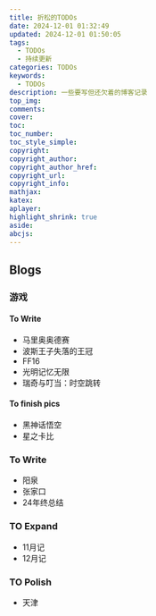 ```yaml
---
title: 折松的TODOs
date: 2024-12-01 01:32:49
updated: 2024-12-01 01:50:05
tags:
  - TODOs
  - 持续更新
categories: TODOs
keywords:
  - TODOs
description: 一些要写但还欠着的博客记录
top_img:
comments:
cover:
toc:
toc_number:
toc_style_simple:
copyright:
copyright_author:
copyright_author_href:
copyright_url:
copyright_info:
mathjax:
katex:
aplayer:
highlight_shrink: true
aside:
abcjs:
---
```


## Blogs

### 游戏

#### To Write

+ 马里奥奥德赛
+ 波斯王子失落的王冠
+ FF16
+ 光明记忆无限
+ 瑞奇与叮当：时空跳转

#### To finish pics

+ 黑神话悟空
+ 星之卡比

### To Write

+ 阳泉
+ 张家口
+ 24年终总结

### TO Expand

+ 11月记
+ 12月记

### TO Polish

+ 天津